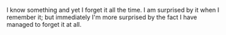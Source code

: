 I know something and yet I forget it all the time. I am surprised by it when I remember it; but immediately I'm more surprised by the fact I have managed to forget it at all.